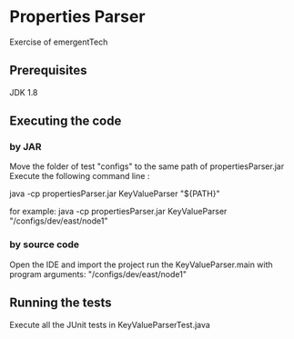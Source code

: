 # Properties Parser

Exercise of emergentTech

## Prerequisites
JDK 1.8

## Executing the code
### by JAR
Move the folder of test "configs" to the same path of propertiesParser.jar
Execute the following command line :

java -cp propertiesParser.jar KeyValueParser "${PATH}"

for example:
java -cp propertiesParser.jar KeyValueParser "/configs/dev/east/node1"

### by source code
Open the IDE and import the project
run the KeyValueParser.main with program arguments: "/configs/dev/east/node1"


## Running the tests
Execute all the JUnit tests in KeyValueParserTest.java
